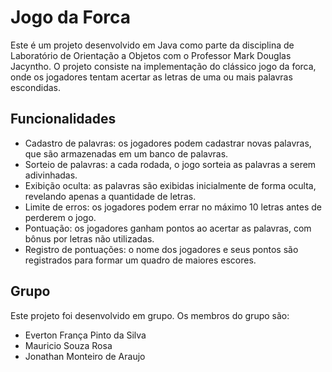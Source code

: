 # Jogo da Forca

Este é um projeto desenvolvido em Java como parte da disciplina de Laboratório de Orientação a Objetos com o Professor Mark Douglas Jacyntho. O projeto consiste na implementação do clássico jogo da forca, onde os jogadores tentam acertar as letras de uma ou mais palavras escondidas.

## Funcionalidades

- Cadastro de palavras: os jogadores podem cadastrar novas palavras, que são armazenadas em um banco de palavras.
- Sorteio de palavras: a cada rodada, o jogo sorteia as palavras a serem adivinhadas.
- Exibição oculta: as palavras são exibidas inicialmente de forma oculta, revelando apenas a quantidade de letras.
- Limite de erros: os jogadores podem errar no máximo 10 letras antes de perderem o jogo.
- Pontuação: os jogadores ganham pontos ao acertar as palavras, com bônus por letras não utilizadas.
- Registro de pontuações: o nome dos jogadores e seus pontos são registrados para formar um quadro de maiores escores.

## Grupo

Este projeto foi desenvolvido em grupo. Os membros do grupo são:

- Everton França Pinto da Silva
- Mauricio Souza Rosa
- Jonathan Monteiro de Araujo
